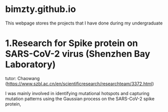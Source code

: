 # bimzty.github.io
This webpage stores the projects that I have done during my undergraduate

# 1.Research for Spike protein on SARS-CoV-2 virus (Shenzhen Bay Laboratory)
tutor: Chaowang (https://www.szbl.ac.cn/en/scientificresearch/researchteam/3372.html)

I was mainly involved in identifying mutational hotspots and capturing mutation patterns using the Gaussian process on the SARS-CoV-2 spike protein,
